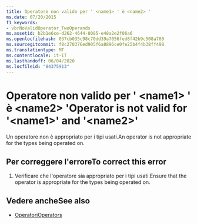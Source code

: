 ```yaml
---
title: Operatore non valido per ' <name1> ' è <name2> '
ms.date: 07/20/2015
f1_keywords:
- vbrNoValidOperator_TwoOperands
ms.assetid: b2b1e6ce-d262-4644-8085-e48a2e2f06a6
ms.openlocfilehash: 037cb035c98c70dd39a7056fed8f42b9c508a780
ms.sourcegitcommit: f8c270376ed905f6a8896ce0fe25b4f4b38ff498
ms.translationtype: MT
ms.contentlocale: it-IT
ms.lasthandoff: 06/04/2020
ms.locfileid: "84375913"
---
```

# <a name="operator-is-not-valid-for-name1-and-name2"></a><span data-ttu-id="36069-102">Operatore non valido per ' \<name1> ' è \<name2> '</span><span class="sxs-lookup"><span data-stu-id="36069-102">Operator is not valid for '\<name1>' and '\<name2>'</span></span>
<span data-ttu-id="36069-103">Un operatore non è appropriato per i tipi usati.</span><span class="sxs-lookup"><span data-stu-id="36069-103">An operator is not appropriate for the types being operated on.</span></span>  
  
## <a name="to-correct-this-error"></a><span data-ttu-id="36069-104">Per correggere l'errore</span><span class="sxs-lookup"><span data-stu-id="36069-104">To correct this error</span></span>  
  
1. <span data-ttu-id="36069-105">Verificare che l'operatore sia appropriato per i tipi usati.</span><span class="sxs-lookup"><span data-stu-id="36069-105">Ensure that the operator is appropriate for the types being operated on.</span></span>  
  
## <a name="see-also"></a><span data-ttu-id="36069-106">Vedere anche</span><span class="sxs-lookup"><span data-stu-id="36069-106">See also</span></span>

- [<span data-ttu-id="36069-107">Operatori</span><span class="sxs-lookup"><span data-stu-id="36069-107">Operators</span></span>](../language-reference/operators/index.md)
